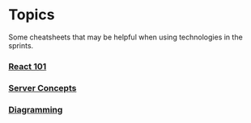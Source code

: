 # Topics

Some cheatsheets that may be helpful when using technologies in the sprints.

### [React 101](topics/react.md)

### [Server Concepts](topics/server-concepts.md)

### [Diagramming](topics/diagramming.md)
